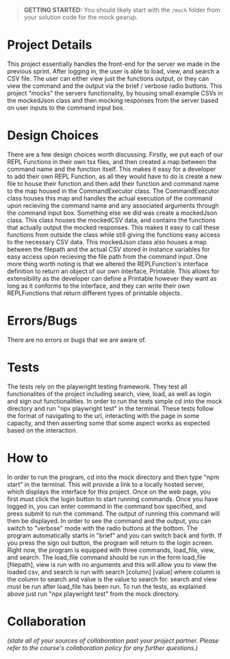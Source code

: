 > **GETTING STARTED:** You should likely start with the `/mock` folder from your solution code for the mock gearup.

# Project Details
This project essentially handles the front-end for the server we made in the previous sprint. After logging in, the user is able to load, view, and search a CSV file. The user can either view just the functions output, or they can view the command and the output via the brief / verbose radio buttons. This project "mocks" the servers functionality, by housing small example CSVs in the mockedJson class and then mocking responses from the server based on user inputs to the command input box. 

# Design Choices
There are a few design choices worth discussing. Firstly, we put each of our REPL Functions in their own tsx files, and then created a map between the command name and the function itself. This makes it easy for a developer to add their own REPL Function, as all they would have to do is create a new file to house their function and then add their function and command name to the map housed in the CommandExecutor class. The CommandExecutor class houses this map and handles the actual execution of the command upon recieving the command name and any associated arguments through the command input box. 
Something else we did was create a mockedJson class. This class houses the mockedCSV data, and contains the functions that actually output the mocked responses. This makes it easy to call these functions from outside the class while still giving the functions easy access to the necessary CSV data. This mockedJson class also houses a map between the filepath and the actual CSV stored in instance variables for easy access upon recieving the file path from the command input. One more thing worth noting is that we altered the REPLFunction's interface definition to return an object of our own interface, Printable. This allows for extensibility as the developer can define a Printable however they want as long as it conforms to the interface, and they can write their own REPLFunctions that return different types of printable objects. 

# Errors/Bugs
There are no errors or bugs that we are aware of. 

# Tests
The tests rely on the playwright testing framework. They test all functionalites of the project including search, view, load, as well as login and sign out functionalities. In order to run the tests
simple cd into the mock directory and run "npx playwright test" in the terminal. These tests follow the format of navigating to the url, interacting with the page in some capacity, and then asserting some that some aspect works as expected based on the interaction. 

# How to
In order to run the program, cd into the mock directory and then type "npm start" in the terminal. This will provide a link to a locally hosted server, which displays the interface for this project. Once on the web page, you first must click the login button to start running commands. Once you have logged in, you can enter command in the command box specified, and press submit to run the command. The output of running this command will then be displayed. In order to see the command and the output, you can switch to "verbose" mode with the radio buttons at the bottom. The program automatically starts in "brief" and you can switch back and forth. If you press the sign out button, the program will return to the login screen. Right now, the program is equipped with three commands, load_file, view, and search. The load_file command should be run in the form load_file [filepath], view is run with no arguments and this will allow you to view the loaded csv, and search is run with search [column] [value] where column is the column to search and value is the value to search for. search and view must be run after load_file has been run. To run the tests, as explained above just run "npx playwright test" from the mock directory. 

# Collaboration
*(state all of your sources of collaboration past your project partner. Please refer to the course's collaboration policy for any further questions.)*
